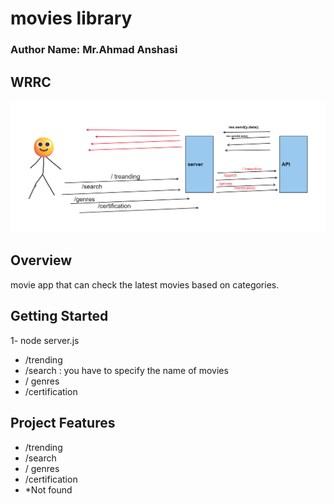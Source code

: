 # movies library 

### **Author Name**: Mr.Ahmad Anshasi

## WRRC
![alt text](null.png)

## Overview
movie app that can check the latest movies based on categories.

## Getting Started
<!-- What are the steps that a user must take in order to build this app on their own machine and get it running? -->
1- node server.js
* /trending
* /search : you have to specify the name of movies
* / genres
* /certification
## Project Features
<!-- What are the features included in you app -->
* /trending
* /search
* / genres
* /certification
* *Not found
